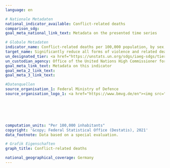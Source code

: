 ```yaml
---
language: en    

# Nationale Metadaten    
national_indicator_available: Conflict-related deaths    
comparison_sdg:     
goal_meta_national_link_text: Metadata on the presented time series    

# Globale Metadaten    
indicator_name: Conflict-related deaths per 100,000 population, by sex, age and cause    
target_name: Significantly reduce all forms of violence and related death rates everywhere    
un_designated_tier: <a href="https://unstats.un.org/sdgs/iaeg-sdgs/tier-classification/" title="Click here for more information on the UN tier classification."  target="_blank">Tier II</a>    
un_custodian_agency: Office of the United Nations High Commissioner for Human Rights (OHCHR)    
goal_meta_link_text: Metadata on this indicator    
goal_meta_2_link_text:     
goal_meta_3_link_text:         

#Datenquellen
source_organisation_1: Federal Ministry of Defence
source_organisation_logo_1: <a href="https://www.bmvg.de/en"><img src="https://g205sdgs.github.io/sdg-indicators/public/OrgImgEn/bmvg.png" alt="Logo bmvg" style="height:60px; width:148px" /></a>





    
computation_units: "Per 100,000 inhabitants"    
copyright: '&copy; Federal Statistical Office (Destatis), 2021'    
data_footnote: Data based on a special evaluation.    

# Grafik Eigenschaften    
graph_title: Conflict-related deaths    

national_geographical_coverage: Germany    
---
```


<span></span>